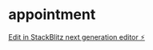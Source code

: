 # appointment

[Edit in StackBlitz next generation editor ⚡️](https://stackblitz.com/~/github.com/mbobod96/appointment)